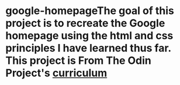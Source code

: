 # google-homepageThe goal of this project is to recreate the Google homepage using the html and css principles I have learned thus far.  This project is From The Odin Project's [curriculum](http://www.theodinproject.com/web-development-101/html-css)
